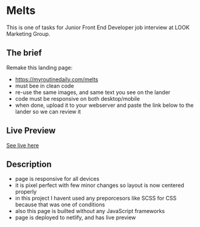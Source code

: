 # Melts

This is one of tasks for Junior Front End Developer job interview at LOOK Marketing Group.

## The brief

Remake this landing page:

- https://myroutinedaily.com/melts
- must bee in clean code
- re-use the same images, and same text you see on the lander
- code must be responsive on both desktop/mobile
- when done, upload it to your webserver and paste the link below to the lander so we can review it

##  Live Preview

[See live here](https://gorankukic-melts.netlify.app) 

## Description

- page is responsive for all devices
- it is pixel perfect with few minor changes so layout is now centered properly
- in this project I havent used any preporcesors like SCSS for CSS because that was one of conditions
- also this page is builted without any JavaScript frameworks
- page is deployed to netlify, and has live preview
